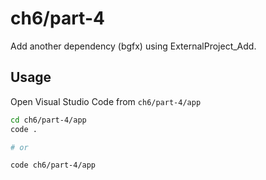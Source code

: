 # ch6/part-4

Add another dependency (bgfx) using ExternalProject_Add.

## Usage

Open Visual Studio Code from `ch6/part-4/app`

```bash
cd ch6/part-4/app
code .

# or

code ch6/part-4/app
```

